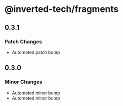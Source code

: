 # @inverted-tech/fragments

## 0.3.1

### Patch Changes

- Automated patch bump

## 0.3.0

### Minor Changes

- Automated minor bump
- Automated minor bump
